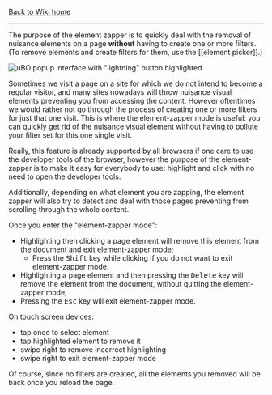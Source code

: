 [Back to Wiki home](./)

***

The purpose of the element zapper is to quickly deal with the removal of nuisance elements on a page **without** having to create one or more filters. (To remove elements and create filters for them, use the [[element picker]].)

![uBO popup interface with "lightning" button highlighted](https://user-images.githubusercontent.com/585534/90419472-9cd91a00-e084-11ea-94ef-91be749a0fdb.png)

Sometimes we visit a page on a site for which we do not intend to become a regular visitor, and many sites nowadays will throw nuisance visual elements preventing you from accessing the content. However oftentimes we would rather not go through the process of creating one or more filters for just that one visit. This is where the element-zapper mode is useful: you can quickly get rid of the nuisance visual element without having to pollute your filter set for this one single visit.

Really, this feature is already supported by all browsers if one care to use the developer tools of the browser, however the purpose of the element-zapper is to make it easy for everybody to use: highlight and click with no need to open the developer tools.

Additionally, depending on what element you are zapping, the element zapper will also try to detect and deal with those pages preventing from scrolling through the whole content.

Once you enter the "element-zapper mode":
- Highlighting then clicking a page element will remove this element from the document and exit element-zapper mode;
    - Press the <kbd>Shift</kbd> key while clicking if you do not want to exit element-zapper mode.
- Highlighting a page element and then pressing the <kbd>Delete</kbd> key will remove the element from the document, without quitting the element-zapper mode;
- Pressing the <kbd>Esc</kbd> key will exit element-zapper mode.

On touch screen devices:
- tap once to select element
- tap highlighted element to remove it
- swipe right to remove incorrect highlighting
- swipe right to exit element-zapper mode

Of course, since no filters are created, all the elements you removed will be back once you reload the page.
